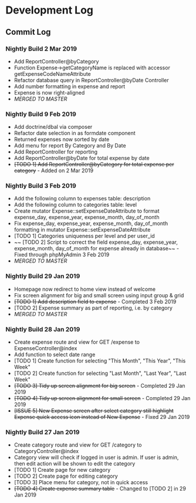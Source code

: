 # Development Log

## Commit Log

### Nightly Build 2 Mar 2019
* Add ReportController@byCategory
* Function Expense->getCategoryName is replaced with accessor getExpenseCodeNameAttribute
* Refactor database query in ReportController@byDate Controller
* Add number formatting in expense and report
* Expense is now right-aligned
* _MERGED TO MASTER_ 

### Nightly Build 9 Feb 2019
* Add doctrine/dbal via composer
* Refactor date selection in as formdate component
* Returned expenses now sorted by date
* Add menu for report By Category and By Date
* Add ReportController for reporting
* Add ReportController@byDate for total expense by date
* ~~[TODO 1] Add ReportController@byCategory for total expense per category~~ - Added on 2 Mar 2019

### Nightly Build 3 Feb 2019
* Add the following column to expenses table: description
* Add the following column to categories table: level
* Create mutator Expense::setExpenseDateAttribute to format expense_day, expense_year, expense_month, day_of_month
* Fix expense_day, expense_year, expense_month, day_of_month formatting in mutator Expense::setExpenseDateAttribute
* [TODO 1] Categories uniqueness per level and per user_id
* ~~ [TODO 2] Script to correct the field expense_day, expense_year, expense_month, day_of_month for expense already in database~~ - Fixed through phpMyAdmin 3 Feb 2019
* _MERGED TO MASTER_

### Nightly Build 29 Jan 2019
* Homepage now redirect to home view instead of welcome
* Fix screen alignment for big and small screen using input group & grid
* ~~[TODO 1] Add description field to expense~~ - Completed 3 Feb 2019
* [TODO 2] Expense summary as part of reporting, i.e. by category
* _MERGED TO MASTER_

### Nightly Build 28 Jan 2019
* Create expense route and view for GET /expense to ExpenseController@index
* Add function to select date range
* [TODO 1] Create function for selecting "This Month", "This Year", "This Week"
* [TODO 2] Create function for selecting "Last Month", "Last Year", "Last Week"
* ~~[TODO 3] Tidy up screen alignment for big screen~~ - Completed 29 Jan 2019
* ~~[TODO 4] Tidy up screen alignment for small screen~~ - Completed 29 Jan 2019
* ~~[ISSUE 5] New Expense screen after select category still highlight Expense quick access icon instead of New Expense~~ - Fixed 29 Jan 2019

### Nightly Build 27 Jan 2019
* Create category route and view for GET /category to CategoryController@index
* Category view will check if logged in user is admin. If user is admin, then edit action will be shown to edit the category
* [TODO 1] Create page for new category
* [TODO 2] Create page for editing category
* [TODO 3] Place menu for category, not in quick access
* ~~[TODO 4] Create expense summary table~~ - Changed to [TODO 2] in 29 Jan 2019
